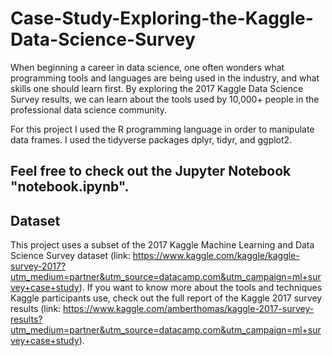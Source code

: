 # Case-Study-Exploring-the-Kaggle-Data-Science-Survey

When beginning a career in data science, one often wonders what programming tools and languages are being used in the industry, and what skills one should learn first. By exploring the 2017 Kaggle Data Science Survey results, we can learn about the tools used by 10,000+ people in the professional data science community.

For this project I used the R programming language in order to manipulate data frames. I used the tidyverse packages dplyr, tidyr, and ggplot2.

## Feel free to check out the Jupyter Notebook "notebook.ipynb".

## Dataset
This project uses a subset of the 2017 Kaggle Machine Learning and Data Science Survey dataset (link: https://www.kaggle.com/kaggle/kaggle-survey-2017?utm_medium=partner&utm_source=datacamp.com&utm_campaign=ml+survey+case+study). If you want to know more about the tools and techniques Kaggle participants use, check out the full report of the Kaggle 2017 survey results (link: https://www.kaggle.com/amberthomas/kaggle-2017-survey-results?utm_medium=partner&utm_source=datacamp.com&utm_campaign=ml+survey+case+study).

